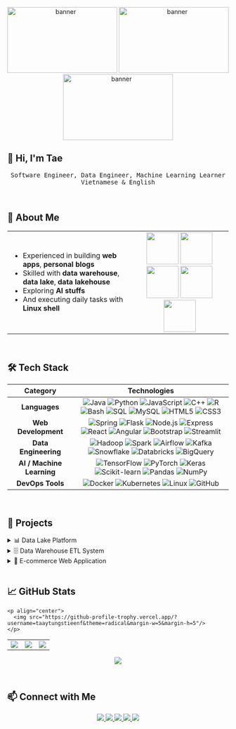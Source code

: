 <!-- BANNER -->
<p align="center">
  <img src="https://i.pinimg.com/originals/98/4e/81/984e81934046c3050464525dfcacb6bc.gif" alt="banner" width="250" height="150"/>
  <img src="https://i.pinimg.com/originals/98/4e/81/984e81934046c3050464525dfcacb6bc.gif" alt="banner" width="250" height="150"/>
  <img src="https://i.pinimg.com/originals/98/4e/81/984e81934046c3050464525dfcacb6bc.gif" alt="banner" width="250" height="150"/>
</p>

## 👋 Hi, I'm Tae  

<p align="center">
  <samp>
    Software Engineer, Data Engineer, Machine Learning Learner <br/>
    Vietnamese & English
  </samp>
</p>

<br>

## 👤 About Me
<table>
<tr>
<td>

- Experienced in building **web apps**, **personal blogs**  
- Skilled with **data warehouse**, **data lake**, **data lakehouse**  
- Exploring **AI stuffs**  
- And executing daily tasks with **Linux shell**  

</td>
<td align="center">

<img src="https://cdn.jsdelivr.net/gh/devicons/devicon/icons/java/java-original.svg" width="73"/>  
<img src="https://cdn.jsdelivr.net/gh/devicons/devicon/icons/python/python-original.svg" width="73"/>  
<img src="https://cdn.simpleicons.org/javascript/F7DF1E/000000" width="73"/>  
<img src="https://cdn.jsdelivr.net/gh/devicons/devicon/icons/mysql/mysql-original.svg" width="73"/>  
<img src="https://cdn.jsdelivr.net/gh/devicons/devicon/icons/postgresql/postgresql-original.svg" width="73"/>  

</td>
</tr>
</table>

<br>

## 🛠️ Tech Stack  

<div align="center">

| **Category** | **Technologies** |
|:------------:|:----------------:|
| **Languages** | ![Java](https://img.shields.io/badge/Java-ED8B00?logo=java&logoColor=white) ![Python](https://img.shields.io/badge/Python-3776AB?logo=python&logoColor=white) ![JavaScript](https://img.shields.io/badge/JavaScript-F7DF1E?logo=javascript&logoColor=black) ![C++](https://img.shields.io/badge/C++-00599C?logo=cplusplus&logoColor=white) ![R](https://img.shields.io/badge/R-276DC3?logo=r&logoColor=white) ![Bash](https://img.shields.io/badge/Bash-4EAA25?logo=gnubash&logoColor=white) ![SQL](https://img.shields.io/badge/SQL-003B57?logo=postgresql&logoColor=white) ![MySQL](https://img.shields.io/badge/MySQL-4479A1?logo=mysql&logoColor=white) ![HTML5](https://img.shields.io/badge/HTML5-E34F26?logo=html5&logoColor=white) ![CSS3](https://img.shields.io/badge/CSS3-1572B6?logo=css3&logoColor=white) |
| **Web Development** | ![Spring](https://img.shields.io/badge/Spring-6DB33F?logo=spring&logoColor=white) ![Flask](https://img.shields.io/badge/Flask-000000?logo=flask&logoColor=white) ![Node.js](https://img.shields.io/badge/Node.js-339933?logo=node.js&logoColor=white) ![Express](https://img.shields.io/badge/Express-000000?logo=express&logoColor=white) ![React](https://img.shields.io/badge/React-61DAFB?logo=react&logoColor=black) ![Angular](https://img.shields.io/badge/Angular-DD0031?logo=angular&logoColor=white) ![Bootstrap](https://img.shields.io/badge/Bootstrap-7952B3?logo=bootstrap&logoColor=white) ![Streamlit](https://img.shields.io/badge/Streamlit-FF4B4B?logo=streamlit&logoColor=white) |
| **Data Engineering** | ![Hadoop](https://img.shields.io/badge/Hadoop-FFCA28?logo=apachehadoop&logoColor=black) ![Spark](https://img.shields.io/badge/Spark-E25A1C?logo=apachespark&logoColor=white) ![Airflow](https://img.shields.io/badge/Airflow-017CEE?logo=apacheairflow&logoColor=white) ![Kafka](https://img.shields.io/badge/Kafka-231F20?logo=apachekafka&logoColor=white) ![Snowflake](https://img.shields.io/badge/Snowflake-29B5E8?logo=snowflake&logoColor=white) ![Databricks](https://img.shields.io/badge/Databricks-FF3621?logo=databricks&logoColor=white) ![BigQuery](https://img.shields.io/badge/BigQuery-669DF6?logo=googlebigquery&logoColor=white) |
| **AI / Machine Learning** | ![TensorFlow](https://img.shields.io/badge/TensorFlow-FF6F00?logo=tensorflow&logoColor=white) ![PyTorch](https://img.shields.io/badge/PyTorch-EE4C2C?logo=pytorch&logoColor=white) ![Keras](https://img.shields.io/badge/Keras-D00000?logo=keras&logoColor=white) ![Scikit-learn](https://img.shields.io/badge/Scikit--learn-F7931E?logo=scikitlearn&logoColor=white) ![Pandas](https://img.shields.io/badge/Pandas-150458?logo=pandas&logoColor=white) ![NumPy](https://img.shields.io/badge/NumPy-013243?logo=numpy&logoColor=white) |
| **DevOps Tools** | ![Docker](https://img.shields.io/badge/Docker-2496ED?logo=docker&logoColor=white) ![Kubernetes](https://img.shields.io/badge/Kubernetes-326CE5?logo=kubernetes&logoColor=white) ![Linux](https://img.shields.io/badge/Linux-FCC624?logo=linux&logoColor=black) ![GitHub](https://img.shields.io/badge/GitHub-181717?logo=github&logoColor=white) |

</div>

<br>

## 🚀 Projects  

<details>
  <summary>📊 Data Lake Platform</summary>
  
  - Built a **data lake** with Hadoop + Spark + Cloud storage  
  - Automated **ETL pipelines** with Airflow + Kafka  
  - Processed data → structured storage → ML-ready datasets  
</details>

<details>
  <summary>🗄️ Data Warehouse ETL System</summary>
  
  - Designed **OLAP schema** for BI reporting  
  - Queried big data with **Hive + Spark SQL**  
  - Built dashboards using **Power BI / Tableau**  
</details>

<details>
  <summary>🛒 E-commerce Web Application</summary>
  
  - Full-stack project: **Spring Boot (backend)** + **React (frontend)**  
  - Features: user login, catalog, cart, checkout, payment  
  - Security: **Spring Security + BCryptPasswordEncoder**  
</details>

<br>

## 📈 GitHub Stats  
    <p align="center">
      <img src="https://github-profile-trophy.vercel.app/?username=taaytungstieenf&theme=radical&margin-w=5&margin-h=5"/>
    </p>
<p align="center">
  <table>
    <tr>
      <td>
        <img src="https://github-readme-streak-stats.herokuapp.com?user=taaytungstieenf&theme=radical&hide_border=true" />
      </td>
      <td>
        <img src="https://github-readme-stats.vercel.app/api/top-langs/?username=taaytungstieenf&layout=compact&theme=radical&hide_border=true" />
      </td>
      <td>
        <img src="https://github-readme-stats.vercel.app/api?username=taaytungstieenf&show_icons=true&theme=radical&hide_border=true" />
      </td>
    </tr>
  </table>
</p>

<p align="center">
  <img src="https://github-readme-activity-graph.vercel.app/graph?username=taaytungstieenf&theme=radical&hide_border=true" />
</p>



<br>

## 📫 Connect with Me  

<p align="center">
  <a href="mailto:your-email@gmail.com">
    <img src="https://img.shields.io/badge/Gmail-red?style=for-the-badge&logo=gmail&logoColor=white" />
  </a>
  <a href="https://wa.me/yourphonenumber">
    <img src="https://img.shields.io/badge/WhatsApp-25D366?style=for-the-badge&logo=whatsapp&logoColor=white" />
  </a>
  <a href="https://t.me/your-username">
    <img src="https://img.shields.io/badge/Telegram-2CA5E0?style=for-the-badge&logo=telegram&logoColor=white" />
  </a>
  <a href="https://linkedin.com/in/your-profile">
    <img src="https://img.shields.io/badge/LinkedIn-blue?style=for-the-badge&logo=linkedin" />
  </a>
  <a href="https://instagram.com/your-username">
    <img src="https://img.shields.io/badge/Instagram-E4405F?style=for-the-badge&logo=instagram&logoColor=white" />
  </a>
</p>


